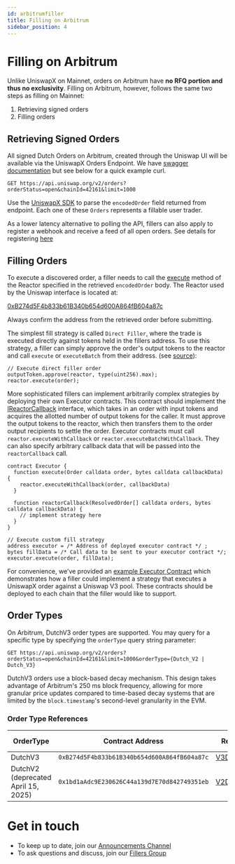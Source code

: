 ```yaml
---
id: arbitrumfiller
title: Filling on Arbitrum
sidebar_position: 4
---
```


# Filling on Arbitrum
Unlike UniswapX on Mainnet, orders on Arbitrum have **no RFQ portion and thus no exclusivity**. Filling on Arbitrum, however, follows the same two steps as filling on Mainnet: 
1. Retrieving signed orders  
2. Filling orders

## Retrieving Signed Orders
All signed Dutch Orders on Arbitrum, created through the Uniswap UI will be available via the UniswapX Orders Endpoint. We have [swagger documentation](https://api.uniswap.org/v2/uniswapx/docs) but see below for a quick example curl.

```
GET https://api.uniswap.org/v2/orders?orderStatus=open&chainId=42161&limit=1000
```

Use the [UniswapX SDK](https://github.com/Uniswap/sdks/tree/main/sdks/uniswapx-sdk) to parse the `encodedOrder` field returned from endpoint. Each one of these `Orders` represents a fillable user trader. 

As a lower latency alternative to polling the API, fillers can also apply to register a webhook and receive a feed of all open orders. See details for registering [here](../webhooks)

## Filling Orders
To execute a discovered order, a filler needs to call the [execute](https://github.com/Uniswap/UniswapX/blob/main/src/reactors/BaseReactor.sol#L31) method of the Reactor specified in the retrieved `encodedOrder` body. The Reactor used by the Uniswap interface is located at:  

[0xB274d5F4b833b61B340b654d600A864fB604a87c](https://arbiscan.io/address/0xb274d5f4b833b61b340b654d600a864fb604a87c)

Always confirm the address from the retrieved order before submitting. 

The simplest fill strategy is called `Direct Filler`, where the trade is executed directly against tokens held in the fillers address. To use this strategy, a filler can simply approve the order's output tokens to the reactor and call `execute` or `executeBatch` from their address. (see [source](https://github.com/Uniswap/UniswapX/blob/v2.0.0-deploy/src/reactors/BaseReactor.sol)):

```solidity
// Execute direct filler order
outputToken.approve(reactor, type(uint256).max);
reactor.execute(order);
```

More sophisticated fillers can implement arbitrarily complex strategies by deploying their own Executor contracts. This contract should implement the [IReactorCallback](https://github.com/Uniswap/UniswapX/blob/v2.0.0-deploy/src/interfaces/IReactorCallback.sol) interface, which takes in an order with input tokens and acquires the allotted number of output tokens for the caller. It must approve the output tokens to the reactor, which then transfers them to the order output recipients to settle the order. Executor contracts must call `reactor.executeWithCallback` or `reactor.executeBatchWithCallback`. They can also specify arbitrary callback data that will be passed into the `reactorCallback` call.

```solidity
contract Executor {
  function execute(Order calldata order, bytes calldata callbackData) {
    reactor.executeWithCallback(order, callbackData)
  }

  function reactorCallback(ResolvedOrder[] calldata orders, bytes calldata callbackData) {
    // implement strategy here
  }
}

// Execute custom fill strategy
address executor = /* Address of deployed executor contract */ ;
bytes fillData = /* Call data to be sent to your executor contract */;
executor.execute(order, fillData);
```

For convenience, we’ve provided an [example Executor Contract](https://github.com/Uniswap/UniswapX/blob/v2.0.0-deploy/src/sample-executors/SwapRouter02Executor.sol) which demonstrates how a filler could implement a strategy that executes a UniswapX order against a Uniswap V3 pool. These contracts should be deployed to each chain that the filler would like to support.

## Order Types
On Arbitrum, DutchV3 order types are supported. You may query for a specific type by specifying the `orderType` query string parameter:

```
GET https://api.uniswap.org/v2/orders?orderStatus=open&chainId=42161&limit=1000&orderType={Dutch_V2 | Dutch_V3}
```

DutchV3 orders use a block-based decay mechanism. This design takes advantage of Arbitrum's 250 ms block frequency, allowing for more granular price updates compared to time-based decay systems that are limited by the `block.timestamp`'s second-level granularity in the EVM. 

### Order Type References
| OrderType | Contract Address | Reactor Specification | Example Filler Implementation |
|-----------|------------------|----------------------|------------------------------|
| DutchV3 | `0xB274d5F4b833b61B340b654d600A864fB604a87c` | [V3DutchOrderReactor.sol](https://github.com/Uniswap/UniswapX/blob/main/src/reactors/V3DutchOrderReactor.sol) | [dutchv3_strategy.rs](https://github.com/Uniswap/uniswapx-artemis/blob/main/src/strategies/dutchv3_strategy.rs) |
| DutchV2 (deprecated April 15, 2025) | `0x1bd1aAdc9E230626C44a139d7E70d842749351eb` | [V2DutchOrderReactor.sol](https://github.com/Uniswap/UniswapX/blob/main/src/reactors/V2DutchOrderReactor.sol) | [uniswapx_strategy.rs](https://github.com/Uniswap/uniswapx-artemis/blob/main/src/strategies/uniswapx_strategy.rs) |


# Get in touch
- To keep up to date, join our [Announcements Channel](https://t.me/uniswapx_fillers)
- To ask questions and discuss, join our [Fillers Group](https://t.me/UniswapXdiscussion)
